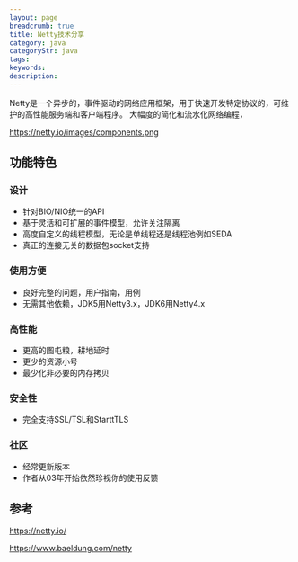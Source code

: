 ```yaml
---
layout: page
breadcrumb: true
title: Netty技术分享
category: java
categoryStr: java
tags: 
keywords:
description:
---
```



Netty是一个异步的，事件驱动的网络应用框架，用于快速开发特定协议的，可维护的高性能服务端和客户端程序。
大幅度的简化和流水化网络编程，

https://netty.io/images/components.png

## 功能特色
### 设计
* 针对BIO/NIO统一的API
* 基于灵活和可扩展的事件模型，允许关注隔离
* 高度自定义的线程模型，无论是单线程还是线程池例如SEDA
* 真正的连接无关的数据包socket支持

### 使用方便
* 良好完整的问题，用户指南，用例
* 无需其他依赖，JDK5用Netty3.x，JDK6用Netty4.x

### 高性能
* 更高的图屯粮，耕地延时
* 更少的资源小号
* 最少化非必要的内存拷贝
### 安全性
* 完全支持SSL/TSL和StarttTLS

### 社区
* 经常更新版本
* 作者从03年开始依然珍视你的使用反馈

## 参考
https://netty.io/


https://www.baeldung.com/netty